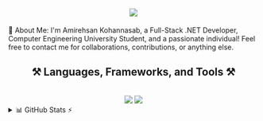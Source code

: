 <h1 align="center"> <img src="https://readme-typing-svg.herokuapp.com/?font=Righteous&size=35&center=true&vCenter=true&width=500&height=70&duration=4000&lines=Hi+There!+👋;+I'm+Amirehsan+Kohannasab!;" /> </h1>
💫 About Me:
I'm Amirehsan Kohannasab, a Full-Stack .NET Developer, Computer Engineering University Student, and a passionate individual! Feel free to contact me for collaborations, contributions, or anything else.

<h2 align="center">⚒️ Languages, Frameworks, and Tools ⚒️</h2> <br/> <div align="center"> <img src="https://skillicons.dev/icons?i=cs,dotnet,docker,bootstrap,html,css,rider,vscode,github,git,postman" /> <img src="https://skillicons.dev/icons?i=py,js,typescript,linkedin" /><br> </div> <details> <summary>📊 GitHub Stats ⚡</summary>
<a href="#"><img src="https://github-readme-stats.vercel.app/api?username=AmirehsanK&theme=blueberry&count_private=true&hide_border=true&line_height=20" alt="GitHub Stats"></a> <a href="#"><img src="https://github-readme-stats.vercel.app/api/top-langs/?username=AmirehsanK&layout=compact&theme=blueberry&count_private=true&hide_border=true" alt="Top Languages"></a>

</details>
